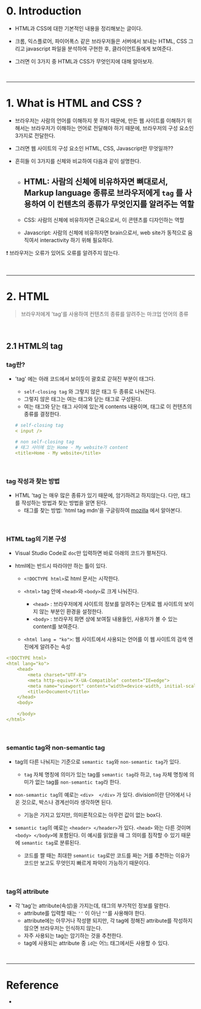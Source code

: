 # 0. Introduction


- HTML과 CSS에 대한 기본적인 내용을 정리해보는 글이다.  


- 크롬, 익스플로어, 파이어폭스 같은 브라우저들은 서버에서 보내는 HTML, CSS 그리고 javascript 파일을 분석하여 구현한 후, 클라이언트들에게 보여준다.

- 그러면 이 3가지 중 HTML과 CSS가 무엇인지에 대해 알아보자.  



<br>

---

# 1. What is HTML and CSS ?

- 브라우저는 사람의 언어를 이해하지 못 하기 때문에, 만든 웹 사이트를 이해하기 위해서는 브라우저가 이해하는 언어로 전달해야 하기 때문에, 브라우저의 구성 요소인 3가지로 전달한다.    

- 그러면 웹 사이트의 구성 요소인 HTML, CSS, Javascript란 무엇일까??  

- 흔히들 이 3가지를 신체와 비교하여 다음과 같이 설명한다. 

    - HTML: 사람의 신체에 비유하자면 뼈대로서, Markup language 종류로 브라우저에게 `tag` 를 사용하여 이 컨텐츠의 종류가 무엇인지를 알려주는 역할  
        - 
    - CSS: 사람의 신체에 비유하자면 근육으로서, 이 콘텐츠를 디자인하는 역할  

    - Javascript: 사람의 신체에 비유하자면 brain으로서, web site가 동적으로 움직여서 interactivity 하기 위해 필요하다.  

❗ 브라우저는 오류가 있어도 오류를 알려주지 않는다.  

<br>

---

# 2. HTML

> 브라우저에게 'tag'를 사용하여 컨텐츠의 종류를 알려주는 마크업 언어의 종류  

<br>

## 2.1 HTML의 tag


### tag란?

- 'tag' 에는 아래 코드에서 보이듯이 괄호로 갇혀진 부분이 태그다.  
    - `self-closing tag` 와 그렇지 않은 태그 두 종류로 나눠진다.  
    - 그렇지 않은 태그는 여는 태그와 닫는 태그로 구성된다.  
    - 여는 태그와 닫는 태그 사이에 있는게 contents 내용이며, 태그로 이 컨텐츠의 종류를 결정한다.  

    ```yml
    # self-closing tag
    < input />

    # non self-closing tag
    # 태그 사이에 있는 Home - My website가 content  
    <title>Home - My website</title>
    ```

<br>

### tag 작성과 찾는 방법  

- HTML 'tag`는 매우 많은 종류가 있기 때문에, 암기하려고 하지않는다. 다만, 태그를 작성하는 방법과 찾는 방법을 알면 된다.  
    - 태그를 찾는 방법: 'html tag mdn'을 구글링하여 [mozilla](https://developer.mozilla.org/ko/docs/Web/HTML/Element) 에서 알아본다.   


<br>

### HTML tag의 기본 구성

- Visual Studio Code로 `doc`만 입력하면 바로 아래의 코드가 펼쳐진다.  

- html에는 반드시 따라야만 하는 틀이 있다.  

    - `<!DOCTYPE html>`로 html 문서는 시작한다. 

    - `<html>` tag 안에 `<head>`와 `<body>`로 크게 나눠진다.  
        - `<head>` : 브라우저에게 사이트의 정보를 알려주는 단계로 웹 사이트의 보이지 않는 부분인 환경을 설정한다.  
        - `<body>` : 브라우저 화면 상에 보여질 내용들인, 사용자가 볼 수 있는 content를 보여준다.  

    - `<html lang = "ko">`: 웹 사이트에서 사용되는 언어를 이 웹 사이트의 검색 엔진에게 알려주는 속성  


```yml
<!DOCTYPE html>
<html lang="ko">
    <head>
        <meta charset="UTF-8">
        <meta http-equiv="X-UA-Compatible" content="IE=edge">
        <meta name="viewport" content="width=device-width, initial-scale=1.0">
        <title>Document</title>
    </head>
    <body>
        
    </body>
</html>
```

<br>

### semantic tag와 non-semantic tag

- tag의 다른 나눠지는 기준으로 `semantic tag`와 `non-semantic tag`가 있다.  
    - `tag` 자체 명칭에 의미가 있는 tag를 `semantic tag`라 하고, `tag` 자체 명칭에 의미가 없는 tag를 `non-semantic tag`라 한다.   

- `non-semantic tag`의 예로는 `<div>  </div>` 가 있다. division이란 단어에서 나온 것으로, 박스나 경계선이라 생각하면 된다.  
    - 기능은 가지고 있지만, 의미론적으로는 아무런 값이 없는 box다.  

- `semantic tag`의 예로는 `<header> </header>`가 있다.  `<head>` 와는 다른 것이며 `<body> </body>`에 포함된다. 이 예시를 읽었을 때 그 의미를 짐작할 수 있기 때문에 `semantic tag`로 분류된다.  
    - 코드를 짤 때는 최대한 `semantic tag`로만 코드를 짜는 거를 추천하는 이유가 코드만 보고도 무엇인지 빠르게 파악이 가능하기 때문이다.  

<br>

### tag의 attribute

- 각 'tag'는 attribute(속성)을 가지는데, 태그의 부가적인 정보를 말한다.    
    - attribute를 입력할 때는 `''` 이 아닌 `""`를 사용해야 한다.  
    - attribute에는 아무거나 작성핻 되지만, 각 tag에 정해진 attribute를 작성하지 않으면 브라우저는 인식하지 않는다.  
    - 자주 사용되는 tag는 암기하는 것을 추천한다.  
    - tag에 사용되는 attribute 중 `id`는 어느 태그에서든 사용할 수 있다.  

<br>

---

# Reference

- []()
